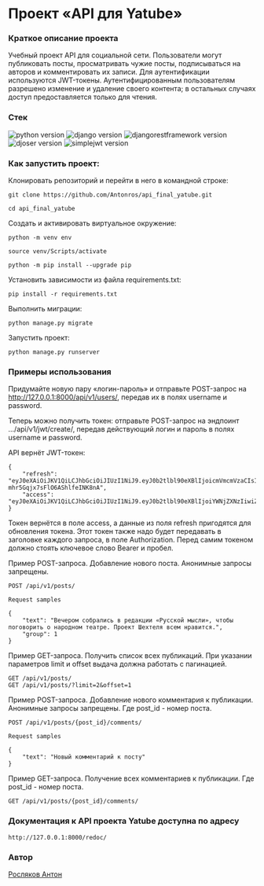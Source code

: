 # Проект «API для Yatube»

### Краткое описание проекта
Учебный проект API для социальной сети. Пользователи могут публиковать посты, просматривать чужие посты, подписываться на авторов и комментировать их записи. 
Для аутентификации используются JWT-токены. Аутентифицированным пользователям разрешено изменение и удаление своего контента; в остальных случаях доступ предоставляется только для чтения.


### **Стек**
![python version](https://img.shields.io/badge/Python-3.7-green)
![django version](https://img.shields.io/badge/Django-2.2-green)
![djangorestframework version](https://img.shields.io/badge/DRF-3.12-green)
![djoser version](https://img.shields.io/badge/djoser-2.1-green)
![simplejwt version](https://img.shields.io/badge/DRFsimplejwt-4.7-green)

### Как запустить проект:

Клонировать репозиторий и перейти в него в командной строке:

```
git clone https://github.com/Antonros/api_final_yatube.git
```
```
cd api_final_yatube
```
Cоздать и активировать виртуальное окружение:
```
python -m venv env
```
```
source venv/Scripts/activate
```
```
python -m pip install --upgrade pip
```    

Установить зависимости из файла requirements.txt:
``` 
pip install -r requirements.txt
```   

Выполнить миграции:
```
python manage.py migrate
```       
    
Запустить проект:
```
python manage.py runserver
```

### Примеры использования

Придумайте новую пару «логин-пароль» и отправьте POST-запрос на http://127.0.0.1:8000/api/v1/users/, передав их в полях username и password.

Теперь можно получить токен: отправьте POST-запрос на эндпоинт .../api/v1/jwt/create/, передав действующий логин и пароль в полях username и password. 

API вернёт JWT-токен:

```
{
    "refresh": "eyJ0eXAiOiJKV1QiLCJhbGciOiJIUzI1NiJ9.eyJ0b2tlbl90eXBlIjoicmVmcmVzaCIsImV4cCI6MTYyMDk0MTQ3NywianRpIjoiODUzYzE5MTg5NzMwNDQwNTk1ZjI3ZTBmOTAzZDcxZDEiLCJ1c2VyX2lkIjoxfQ.0vJBPIUZG4MjeU_Q-mhr5Gqjx7sFlO6AShlfeINK8nA",
    "access": "eyJ0eXAiOiJKV1QiLCJhbGciOiJIUzI1NiJ9.eyJ0b2tlbl90eXBlIjoiYWNjZXNzIiwiZXhwIjoxNjIwODU1Mzc3LCJqdGkiOiJkY2EwNmRiYTEzNWQ0ZjNiODdiZmQ3YzU2Y2ZjNGE0YiIsInVzZXJfaWQiOjF9.eZfkpeNVfKLzBY7U0h5gMdTwUnGP3LjRn5g8EIvWlVg"
} 
```
Токен вернётся в поле access, а данные из поля refresh пригодятся для обновления токена. Этот токен также надо будет передавать в заголовке каждого запроса, в поле Authorization. Перед самим токеном должно стоять ключевое слово Bearer и пробел.

Пример POST-запроса. Добавление нового поста. Анонимные запросы запрещены.

```
POST /api/v1/posts/

Request samples

{
    "text": "Вечером собрались в редакции «Русской мысли», чтобы поговорить о народном театре. Проект Шехтеля всем нравится.",
    "group": 1
} 
```

Пример GET-запроса. Получить список всех публикаций. При указании параметров limit и offset выдача должна работать с пагинацией.
```
GET /api/v1/posts/
GET /api/v1/posts/?limit=2&offset=1
```

Пример POST-запроса. Добавление нового комментария к публикации. Анонимные запросы запрещены. Где post_id - номер поста.

```
POST /api/v1/posts/{post_id}/comments/

Request samples

{
    "text": "Новый комментарий к посту"
} 
```

Пример GET-запроса. Получение всех комментариев к публикации. Где post_id - номер поста.
```
GET /api/v1/posts/{post_id}/comments/
```




### Документация к API проекта Yatube доступна по адресу
```
http://127.0.0.1:8000/redoc/
```

### **Автор**
[Росляков Антон](https://github.com/Antonros/)
